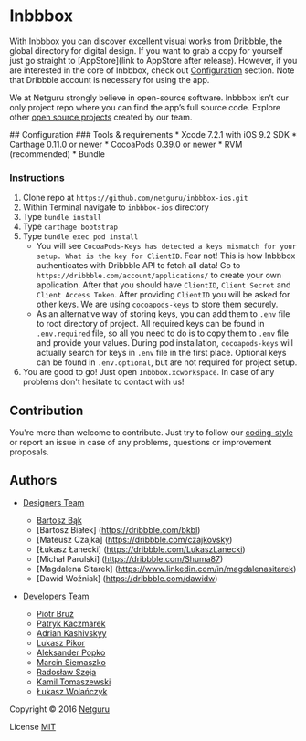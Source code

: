 # Inbbbox


With Inbbbox you can discover excellent visual works from Dribbble, the global directory for digital design. 
If you want to grab a copy for yourself just go straight to [AppStore](link to AppStore after release). However, if you are interested in the core of Inbbbox, check out [Configuration](#Configuration) section.
Note that Dribbble account is necessary for using the app.

We at Netguru strongly believe in open-source software. Inbbbox isn’t our only project repo where you can find the app’s full source code. Explore other [open source projects](https://www.netguru.co/opensource) created by our team. 

<div id='Configuration'/>
## Configuration
### Tools & requirements
* Xcode 7.2.1 with iOS 9.2 SDK
* Carthage 0.11.0 or newer
* CocoaPods 0.39.0 or newer
* RVM (recommended)
* Bundle

### Instructions
1. Clone repo at `https://github.com/netguru/inbbbox-ios.git`
2. Within Terminal navigate to `inbbbox-ios` directory
3. Type `bundle install`
4. Type `carthage bootstrap`
5. Type `bundle exec pod install`
	* You will see `CocoaPods-Keys has detected a keys mismatch for your setup.
 What is the key for ClientID`. Fear not! This is how Inbbbox authenticates with Dribbble API to fetch all data! Go to `https://dribbble.com/account/applications/` to create your own application. After that you should have `ClientID`, `Client Secret` and `Client Access Token`. After providing `ClientID` you will be asked for other keys. We are using `cocoapods-keys` to store them securely.
	* As an alternative way of storing keys, you can add them to `.env` file to root directory of project. 
All required keys can be found in `.env.required` file, so all you need to do is to copy them to `.env` file and provide your values.
During pod installation, `cocoapods-keys` will actually search for keys in `.env` file in the first place.
Optional keys can be found in `.env.optional`, but are not required for project setup.
6. You are good to go! Just open `Inbbbox.xcworkspace`. In case of any problems don't hesitate to contact with us!



## Contribution
You're more than welcome to contribute. Just try to follow our [coding-style](https://github.com/netguru/swift-style-guide) or report an issue in case of any problems, questions or improvement proposals.


## Authors
* [Designers Team](https://dribbble.com/netguru)
	* [Bartosz Bąk](https://dribbble.com/bartoszbak)
	* [Bartosz Białek] (https://dribbble.com/bkbl)
	* [Mateusz Czajka] (https://dribbble.com/czajkovsky)
	* [Łukasz Łanecki] (https://dribbble.com/LukaszLanecki)
	* [Michał Parulski] (https://dribbble.com/Shuma87)
	* [Magdalena Sitarek] (https://www.linkedin.com/in/magdalenasitarek)
	* [Dawid Woźniak] (https://dribbble.com/dawidw)

* [Developers Team](https://github.com/netguru/inbbbox-ios/graphs/contributors)
	* [Piotr Bruź](https://github.com/pbruz)
	* [Patryk Kaczmarek](https://github.com/PatrykKaczmarek)
	* [Adrian Kashivskyy](https://github.com/akashivskyy)
	* [Lukasz Pikor](https://github.com/pikor)
	* [Aleksander Popko](https://github.com/APbjj)
	* [Marcin Siemaszko](https://github.com/Siemian)
	* [Radosław Szeja](https://github.com/rad3ks)
	* [Kamil Tomaszewski](https://github.com/kamil-tomaszewski)
	* [Łukasz Wolańczyk](https://github.com/lukwol)

Copyright © 2016 [Netguru](http://netguru.co)

License [MIT](https://github.com/netguru/inbbbox-ios/blob/master/LICENSE.md)
